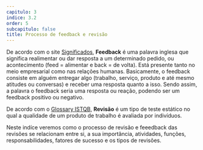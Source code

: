 ```yaml
---
capitulo: 3
indice: 3.2
order: 5
subcapitulo: false
title: Processo de feedback e revisão
---
```


<p>
  De acordo com o site <a href="https://www.significados.com.br/feedback/">Significados</a>, <b>Feedback</b> é uma palavra inglesa que significa realimentar ou dar resposta a um determinado pedido, ou acontecimento (feed = alimentar e back = de volta). Está presente tanto no meio empresarial como nas relações humanas. Basicamente, o feedback consiste em alguém entregar algo (trabalho, serviço, produto e até mesmo atitudes ou conversas) e receber uma resposta quanto a isso. Sendo assim, a palavra o feedback seria uma resposta ou reação, podendo ser um feedback positivo ou negativo.
</p>

<p>
 De acordo com o <a href="https://glossary.istqb.org/pt_BR/term/revisao">Glossary ISTQB</a>, <b>Revisão</b> é um tipo de teste estático no qual a qualidade de um produto de trabalho é avaliada por indivíduos.
</p>

<p> 
  Neste indíce veremos como o processo de revisão e feeedback das revisões se relacionam entre si, a sua importância, atividades, funções, responsabilidades, fatores de sucesso e os tipos de revisões.
</p>

